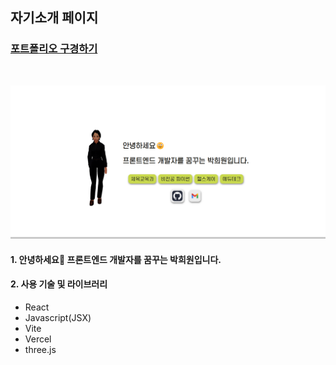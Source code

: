 ## 자기소개 페이지
### [포트폴리오 구경하기](https://my-portfolio-indol-nine-28.vercel.app/)

</br>

![썸네일](./my-portfolio//public/preview.png)
#### 1. 안녕하세요🐣 프론트엔드 개발자를 꿈꾸는 박희원입니다.

#### 2. 사용 기술 및 라이브러리
- React
- Javascript(JSX)
- Vite
- Vercel
- three.js


